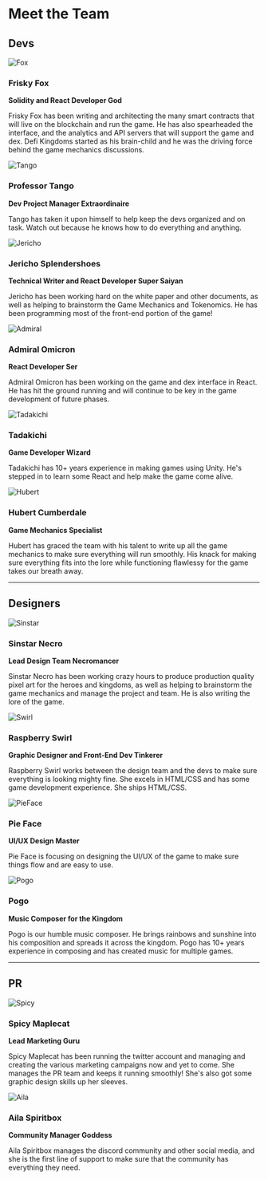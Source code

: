 # Meet the Team

## Devs

![Fox](https://dfk-hv.b-cdn.net/website-media/images/fox-100.gif)
### Frisky Fox
**Solidity and React Developer God**

Frisky Fox has been writing and architecting the many smart contracts that will live on the blockchain and run the game. He has also spearheaded the interface, and the analytics and API servers that will support the game and dex. Defi Kingdoms started as his brain-child and he was the driving force behind the game mechanics discussions.

![Tango](https://dfk-hv.b-cdn.net/website-media/images/tango-100.gif)
### Professor Tango
**Dev Project Manager Extraordinaire**

Tango has taken it upon himself to help keep the devs organized and on task. Watch out because he knows how to do everything and anything.

![Jericho](https://dfk-hv.b-cdn.net/website-media/images/jericho-100.png)
### Jericho Splendershoes
**Technical Writer and React Developer Super Saiyan**

Jericho has been working hard on the white paper and other documents, as well as helping to brainstorm the Game Mechanics and Tokenomics. He has been programming most of the front-end portion of the game!

![Admiral](https://dfk-hv.b-cdn.net/website-media/images/admiral-100.gif)
### Admiral Omicron
**React Developer Ser**

Admiral Omicron has been working on the game and dex interface in React. He has hit the ground running and will continue to be key in the game development of future phases.

![Tadakichi](https://dfk-hv.b-cdn.net/website-media/images/tadakichi-100.png)
### Tadakichi
**Game Developer Wizard**

Tadakichi has 10+ years experience in making games using Unity. He's stepped in to learn some React and help make the game come alive.

![Hubert](https://dfk-hv.b-cdn.net/website-media/images/hubert-100.png)
### Hubert Cumberdale
**Game Mechanics Specialist**

Hubert has graced the team with his talent to write up all the game mechanics to make sure everything will run smoothly. His knack for making sure everything fits into the lore while functioning flawlessy for the game takes our breath away.

---

## Designers

![Sinstar](https://dfk-hv.b-cdn.net/website-media/images/sinstar-100.gif)
### Sinstar Necro
**Lead Design Team Necromancer**

Sinstar Necro has been working crazy hours to produce production quality pixel art for the heroes and kingdoms, as well as helping to brainstorm the game mechanics and manage the project and team. He is also writing the lore of the game.

![Swirl](https://dfk-hv.b-cdn.net/website-media/images/raspberry2.gif)
### Raspberry Swirl
**Graphic Designer and Front-End Dev Tinkerer**

Raspberry Swirl works between the design team and the devs to make sure everything is looking mighty fine. She excels in HTML/CSS and has some game development experience. She ships HTML/CSS.

![PieFace](https://dfk-hv.b-cdn.net/website-media/images/pie-face-100.png)
### Pie Face
**UI/UX Design Master**

Pie Face is focusing on designing the UI/UX of the game to make sure things flow and are easy to use.

![Pogo](https://dfk-hv.b-cdn.net/website-media/images/pogo-100.png)
### Pogo
**Music Composer for the Kingdom**

Pogo is our humble music composer. He brings rainbows and sunshine into his composition and spreads it across the kingdom. Pogo has 10+ years experience in composing and has created music for multiple games.

---

## PR

![Spicy](https://dfk-hv.b-cdn.net/website-media/images/spicy-maple-cat-100.gif)
### Spicy Maplecat
**Lead Marketing Guru**

Spicy Maplecat has been running the twitter account and managing and creating the various marketing campaigns now and yet to come. She manages the PR team and keeps it running smoothly! She's also got some graphic design skills up her sleeves.

![Aila](https://dfk-hv.b-cdn.net/website-media/images/aila-100.png)
### Aila Spiritbox
**Community Manager Goddess**

Aila Spiritbox manages the discord community and other social media, and she is the first line of support to make sure that the community has everything they need.
